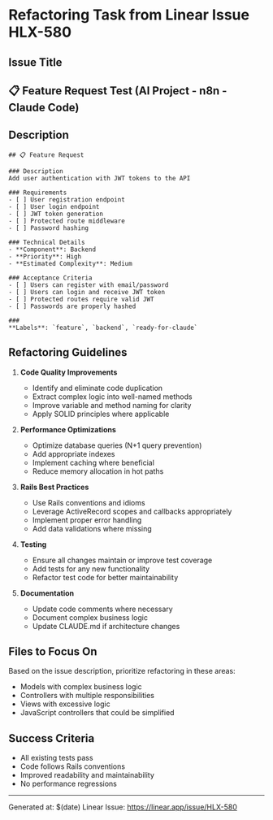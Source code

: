 # Refactoring Task from Linear Issue HLX-580

## Issue Title
## 📋 Feature Request Test (AI Project - n8n - Claude Code)

## Description
```
## 📋 Feature Request

### Description
Add user authentication with JWT tokens to the API

### Requirements
- [ ] User registration endpoint
- [ ] User login endpoint  
- [ ] JWT token generation
- [ ] Protected route middleware
- [ ] Password hashing

### Technical Details
- **Component**: Backend
- **Priority**: High
- **Estimated Complexity**: Medium

### Acceptance Criteria
- [ ] Users can register with email/password
- [ ] Users can login and receive JWT token
- [ ] Protected routes require valid JWT
- [ ] Passwords are properly hashed

###
**Labels**: `feature`, `backend`, `ready-for-claude`
```

## Refactoring Guidelines

1. **Code Quality Improvements**
   - Identify and eliminate code duplication
   - Extract complex logic into well-named methods
   - Improve variable and method naming for clarity
   - Apply SOLID principles where applicable

2. **Performance Optimizations**
   - Optimize database queries (N+1 query prevention)
   - Add appropriate indexes
   - Implement caching where beneficial
   - Reduce memory allocation in hot paths

3. **Rails Best Practices**
   - Use Rails conventions and idioms
   - Leverage ActiveRecord scopes and callbacks appropriately
   - Implement proper error handling
   - Add data validations where missing

4. **Testing**
   - Ensure all changes maintain or improve test coverage
   - Add tests for any new functionality
   - Refactor test code for better maintainability

5. **Documentation**
   - Update code comments where necessary
   - Document complex business logic
   - Update CLAUDE.md if architecture changes

## Files to Focus On
Based on the issue description, prioritize refactoring in these areas:
- Models with complex business logic
- Controllers with multiple responsibilities
- Views with excessive logic
- JavaScript controllers that could be simplified

## Success Criteria
- All existing tests pass
- Code follows Rails conventions
- Improved readability and maintainability
- No performance regressions

---
Generated at: $(date)
Linear Issue: https://linear.app/issue/HLX-580

